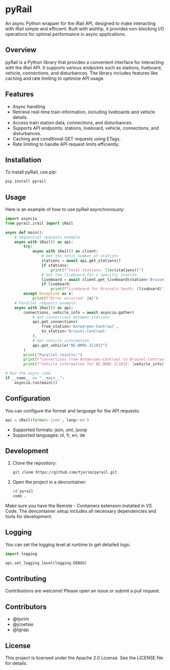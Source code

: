 # pyRail

An async Python wrapper for the iRail API, designed to make interacting with iRail simple and efficient.
Built with aiohttp, it provides non-blocking I/O operations for optimal performance in async applications.

## Overview
pyRail is a Python library that provides a convenient interface for interacting with the iRail API. It supports various endpoints such as stations, liveboard, vehicle, connections, and disturbances. The library includes features like caching and rate limiting to optimize API usage.

## Features
- Async handling
- Retrieve real-time train information, including liveboards and vehicle details.
- Access train station data, connections, and disturbances.
- Supports API endpoints: stations, liveboard, vehicle, connections, and disturbances.
- Caching and conditional GET requests using ETags.
- Rate limiting to handle API request limits efficiently.

## Installation
To install pyRail, use pip:

```bash
pip install pyrail
```

## Usage
Here is an example of how to use pyRail asynchronously:

```python
import asyncio
from pyrail.irail import iRail

async def main():
    # Sequential requests example
    async with iRail() as api:
        try:
            async with iRail() as client:
                # Get the total number of stations
                stations = await api.get_stations()
                if stations:
                    print(f"Total stations: {len(stations)}")
                # Get the liveboard for a specific station
                liveboard = await client.get_liveboard(station='Brussels-South')
                if liveboard:
                    print(f"Liveboard for Brussels-South: {liveboard}")
        except Exception as e:
            print(f"Error occurred: {e}")
    # Parallel requests example
    async with iRail() as api:
        connections, vehicle_info = await asyncio.gather(
            # Get connections between stations
            api.get_connections(
                from_station='Antwerpen-Centraal',
                to_station='Brussel-Centraal'
            ),
            # Get vehicle information
            api.get_vehicle("BE.NMBS.IC1832")
        )
        print("Parallel results:")
        print(f"Connections from Antwerpen-Centraal to Brussel-Centraal: {connections}")
        print(f"Vehicle information for BE.NMBS.IC1832: {vehicle_info}")

# Run the async code
if __name__ == "__main__":
    asyncio.run(main())
```

## Configuration
You can configure the format and language for the API requests:

```python
api = iRail(format='json', lang='en')
```

- Supported formats: json, xml, jsonp
- Supported languages: nl, fr, en, de

## Development
1. Clone the repository:
    ```bash
    git clone https://github.com/tjorim/pyrail.git
    ```
2. Open the project in a devcontainer:
    ```bash
    cd pyrail
    code .
    ```
Make sure you have the Remote - Containers extension installed in VS Code. The devcontainer setup includes all necessary dependencies and tools for development.

## Logging
You can set the logging level at runtime to get detailed logs:

```python
import logging

api.set_logging_level(logging.DEBUG)
```

## Contributing
Contributions are welcome! Please open an issue or submit a pull request.

## Contributors
- @tjorim
- @jcoetsie
- @lgnap

## License
This project is licensed under the Apache 2.0 License. See the LICENSE file for details.
